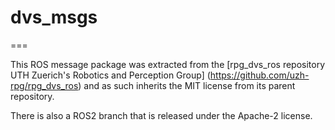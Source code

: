 # dvs_msgs
===

This ROS message package was extracted from the
[rpg_dvs_ros repository UTH Zuerich's Robotics and Perception Group]
(https://github.com/uzh-rpg/rpg_dvs_ros) and as such inherits the
MIT license from its parent repository.

There is also a ROS2 branch that is released under the Apache-2 license.
